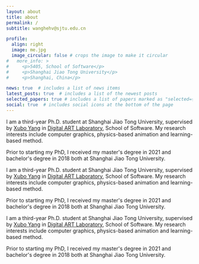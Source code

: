 ```yaml
---
layout: about
title: about
permalink: /
subtitle: wanghehv@sjtu.edu.cn

profile:
  align: right
  image: me.jpg
  image_circular: false # crops the image to make it circular
#   more_info: >
#     <p>5405, School of Software</p>
#     <p>Shanghai Jiao Tong University</p>
#     <p>Shanghai, China</p>

news: true  # includes a list of news items
latest_posts: true  # includes a list of the newest posts
selected_papers: true # includes a list of papers marked as "selected={true}"
social: true  # includes social icons at the bottom of the page
---
```


I am a third-year Ph.D. student at Shanghai Jiao Tong University, supervised by [Xubo Yang](http://dalab.se.sjtu.edu.cn/www/home/?page_id=143) in [Digital ART Laboratory](http://dalab.se.sjtu.edu.cn/), School of Software. My research interests include computer graphics, physics-based animation and learning-based method. 

Prior to starting my PhD, I received my master's degree in 2021 and bachelor's degree in 2018 both at Shanghai Jiao Tong University.


I am a third-year Ph.D. student at Shanghai Jiao Tong University, supervised by [Xubo Yang](http://dalab.se.sjtu.edu.cn/www/home/?page_id=143) in [Digital ART Laboratory](http://dalab.se.sjtu.edu.cn/), School of Software. My research interests include computer graphics, physics-based animation and learning-based method. 

Prior to starting my PhD, I received my master's degree in 2021 and bachelor's degree in 2018 both at Shanghai Jiao Tong University.

I am a third-year Ph.D. student at Shanghai Jiao Tong University, supervised by [Xubo Yang](http://dalab.se.sjtu.edu.cn/www/home/?page_id=143) in [Digital ART Laboratory](http://dalab.se.sjtu.edu.cn/), School of Software. My research interests include computer graphics, physics-based animation and learning-based method. 

Prior to starting my PhD, I received my master's degree in 2021 and bachelor's degree in 2018 both at Shanghai Jiao Tong University.

<!-- Write your biography here. Tell the world about yourself. Link to your favorite [subreddit](http://reddit.com). You can put a picture in, too. The code is already in, just name your picture `prof_pic.jpg` and put it in the `img/` folder.

Put your address / P.O. box / other info right below your picture. You can also disable any of these elements by editing `profile` property of the YAML header of your `_pages/about.md`. Edit `_bibliography/papers.bib` and Jekyll will render your [publications page](/al-folio/publications/) automatically.

Link to your social media connections, too. This theme is set up to use [Font Awesome icons](https://fontawesome.com/) and [Academicons](https://jpswalsh.github.io/academicons/), like the ones below. Add your Facebook, Twitter, LinkedIn, Google Scholar, or just disable all of them. -->
